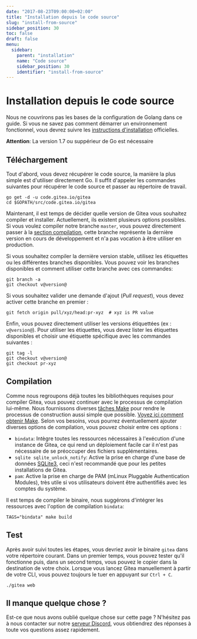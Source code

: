 ```yaml
---
date: "2017-08-23T09:00:00+02:00"
title: "Installation depuis le code source"
slug: "install-from-source"
sidebar_position: 30
toc: false
draft: false
menu:
  sidebar:
    parent: "installation"
    name: "Code source"
    sidebar_position: 30
    identifier: "install-from-source"
---
```


# Installation depuis le code source

Nous ne couvrirons pas les bases de la configuration de Golang dans ce guide. Si vous ne savez pas comment démarrer un environnement fonctionnel, vous devrez suivre les [instructions d'installation](https://golang.org/doc/install) officielles.

**Attention**: La version 1.7 ou suppérieur de Go est nécessaire

## Téléchargement

Tout d'abord, vous devez récupérer le code source, la manière la plus simple est d'utiliser directement Go. Il suffit d'appeler les commandes suivantes pour récupérer le code source et passer au répertoire de travail.

```
go get -d -u code.gitea.io/gitea
cd $GOPATH/src/code.gitea.io/gitea
```

Maintenant, il est temps de décider quelle version de Gitea vous souhaitez compiler et installer. Actuellement, ils existent plusieurs options possibles. Si vous voulez compiler notre branche `master`, vous pouvez directement passer à la [section compilation](#compilation), cette branche représente la dernière version en cours de développement et n'a pas vocation à être utiliser en production.

Si vous souhaitez compiler la dernière version stable, utilisez les étiquettes ou les différentes branches disponibles. Vous pouvez voir les branches disponibles et comment utiliser cette branche avec ces commandes:

```
git branch -a
git checkout v@version@
```

Si vous souhaitez valider une demande d'ajout (_Pull request_), vous devez activer cette branche en premier :

```
git fetch origin pull/xyz/head:pr-xyz  # xyz is PR value
```

Enfin, vous pouvez directement utiliser les versions étiquettées (ex : `v@version@`). Pour utiliser les étiquettes, vous devez lister les étiquettes disponibles et choisir une étiquette spécifique avec les commandes suivantes :

```
git tag -l
git checkout v@version@
git checkout pr-xyz
```

## Compilation

Comme nous regroupons déjà toutes les bibliothèques requises pour compiler Gitea, vous pouvez continuer avec le processus de compilation lui-même. Nous fournissons diverses [tâches Make](https://github.com/go-gitea/gitea/blob/main/Makefile) pour rendre le processus de construction aussi simple que possible. [Voyez ici comment obtenir Make](/fr-fr/hacking-on-gitea/). Selon vos besoins, vous pourrez éventuellement ajouter diverses options de compilation, vous pouvez choisir entre ces options :

* `bindata`: Intègre toutes les ressources nécessaires à l'exécution d'une instance de Gitea, ce qui rend un déploiement facile car il n'est pas nécessaire de se préoccuper des fichiers supplémentaires.
* `sqlite sqlite_unlock_notify`: Active la prise en charge d'une base de données [SQLite3](https://sqlite.org/), ceci n'est recommandé que pour les petites installations de Gitea.
* `pam`: Active la prise en charge de PAM (mLinux Pluggable Authentication Modules), très utile si vos utilisateurs doivent être authentifiés avec les comptes du système.

Il est temps de compiler le binaire, nous suggérons d'intégrer les ressources avec l'option de compilation `bindata`:

```
TAGS="bindata" make build
```

## Test

Après avoir suivi toutes les étapes, vous devriez avoir le binaire `gitea` dans votre répertoire courant. Dans un premier temps, vous pouvez tester qu'il fonctionne puis, dans un second temps, vous pouvez le copier dans la destination de votre choix. Lorsque vous lancez Gitea manuellement à partir de votre CLI, vous pouvez toujours le tuer en appuyant sur `Ctrl + C`.

```
./gitea web
```

## Il manque quelque chose ?

Est-ce que nous avons oublié quelque chose sur cette page ? N'hésitez pas à nous contacter sur notre [serveur Discord](https://discord.gg/Gitea), vous obtiendrez des réponses à toute vos questions assez rapidement.
